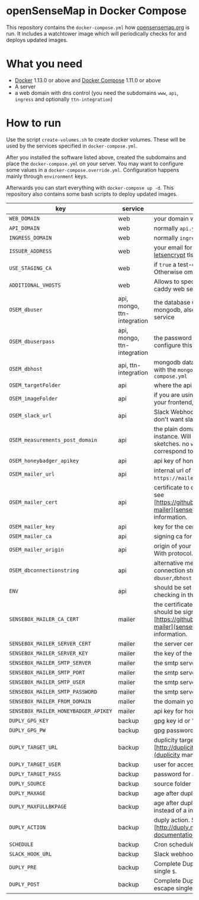 # openSenseMap in Docker Compose

This repository contains the `docker-compose.yml` how [opensensemap.org](https://opensensemap.org) is run. It includes a watchtower image which will periodically checks for and deploys updated images.

# What you need

- [Docker](https://docs.docker.com/engine/understanding-docker/) 1.13.0 or above and [Docker Compose](https://docs.docker.com/compose/overview/) 1.11.0 or above
- A server
- a web domain with dns control (you need the subdomains `www`, `api`, `ingress` and optionally `ttn-integration`)

# How to run

Use the script `create-volumes.sh` to create docker volumes. These will be used by the services specified in `docker-compose.yml`.

After you installed the software listed above, created the subdomains and place the `docker-compose.yml` on your server. You may want to configure some values in a `docker-compose.override.yml`. Configuration happens mainly through `environment` keys.

Afterwards you can start everything with `docker-compose up -d`. This repository also contains some bash scripts to deploy updated images.

| key | service | comment | optional |
|---------------------------|-------------|-------------------------------------------------------------------------------------------------------------------------------------------------|----------|
| `WEB_DOMAIN` | web | your domain without protocol. also no `www` |  |
| `API_DOMAIN` | web | normally `api.yourdomain.tld` |  |
| `INGRESS_DOMAIN` | web | normally `ingress.yourdomain.tld` |  |
| `ISSUER_ADDRESS` | web | your email for automatic issuing of a [letsencrypt](https://letsencrypt.org/) tls certificate |  |
| `USE_STAGING_CA` | web | if `true` a test-certificate will be issued. Otherwise omit this key | y |
| `ADDITIONAL_VHOSTS` | web | Allows to specify additional vhosts for the caddy web server. |  |
| `OSEM_dbuser` | api, mongo, ttn-integration | the database user to connect to your mongodb, also configure this in the `mongo` service |  |
| `OSEM_dbuserpass` | api, mongo, ttn-integration | the password for the mongodb user, also configure this in the `mongo` service |  |
| `OSEM_dbhost` | api, ttn-integration | mongodb database host. Must correspond with the `mongo:` service in the `docker-compose.yml` |  |
| `OSEM_targetFolder` | api | where the api puts sketches for users |  |
| `OSEM_imageFolder` | api | if you are using the `osem-caddy` image for your frontend, leave as specified |  |
| `OSEM_slack_url` | api | Slack Webhook url. Leave empty if you don't want slack notifications of the api | y |
| `OSEM_measurements_post_domain` | api | the plain domain of your openSenseMap instance. Will be used in the arduino sketches. no `www` and no protocol. should correspond to `WEB_DOMAIN` |  |
| `OSEM_honeybadger_apikey` | api | api key of honeybadger.io error reporting |  |
| `OSEM_mailer_url` | api | internal url of the mailer. `https://mailer:3924/` for example | |
| `OSEM_mailer_cert` | api | certificate to communicate with the mailer. see [https://github.com/sensebox/sensebox-mailer](sensebox-mailer) for more information. | |
| `OSEM_mailer_key` | api | key for the certificate | |
| `OSEM_mailer_ca` | api | signing ca for your certificate | |
| `OSEM_mailer_origin` | api | origin of your openSenseMap installation. With protocol. | |
| `OSEM_dbconnectionstring` | api | alternative method to specify the mongodb connection string. If you specify this, `dbuser`,`dbhost` and `dbpass` will be ignored | y |
| `ENV` | api | should be set to `prod` to enable https checking in the api. | y |
| `SENSEBOX_MAILER_CA_CERT` | mailer | the certificate of your CA. Server and client should be signed by this CA see [https://github.com/sensebox/sensebox-mailer](sensebox-mailer) for more information. | y |
| `SENSEBOX_MAILER_SERVER_CERT` | mailer | the server certificate | y |
| `SENSEBOX_MAILER_SERVER_KEY` |  mailer | the key of the server certificate | y |
| `SENSEBOX_MAILER_SMTP_SERVER` | mailer | the smtp server address | y |
| `SENSEBOX_MAILER_SMTP_PORT` | mailer | the smtp server port | y |
| `SENSEBOX_MAILER_SMTP_USER` | mailer | the smtp server user | y |
| `SENSEBOX_MAILER_SMTP_PASSWORD` | mailer | the smtp server password | y |
| `SENSEBOX_MAILER_FROM_DOMAIN` | mailer | the domain you are sending from | y |
| `SENSEBOX_MAILER_HONEYBADGER_APIKEY` | mailer | api key for honeybadger error reporting |  |
| `DUPLY_GPG_KEY` | backup | gpg key id or 'disabled' |  |
| `DUPLY_GPG_PW` | backup | gpg password for the key | y |
| `DUPLY_TARGET_URL` | backup | duplicity target url. See [http://duplicity.nongnu.org/duplicity.1.html](duplicity man page) | |
| `DUPLY_TARGET_USER` | backup | user for accessing the target url | y |
| `DUPLY_TARGET_PASS` | backup | password for accessing the target url | y |
| `DUPLY_SOURCE` | backup | source folder for backups | |
| `DUPLY_MAXAGE` | backup | age after duplicity deletes old backups | y |
| `DUPLY_MAXFULLBKPAGE` | backup | age after duplicity creates a new full backup instead of a incremental one | y |
| `DUPLY_ACTION` | backup | duply action. See [http://duply.net/wiki/index.php/Duply-documentation](duply documentation) | y |
| `SCHEDULE` | backup | Cron schedule for running the backup | y |
| `SLACK_HOOK_URL` | backup | Slack webhook url for duply post script | y |
| `DUPLY_PRE` | backup | Complete Duply pre script. Use `$$` to escape single `$`. | y |
| `DUPLY_POST` | backup | Complete Duply post script.  Use `$$` to escape single `$`. | y |
